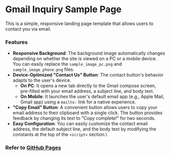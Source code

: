 # Gmail Inquiry Sample Page

This is a simple, responsive landing page template that allows users to contact you via email.

### Features

* **Responsive Background**: The background image automatically changes depending on whether the site is viewed on a PC or a mobile device. You can easily replace the `sample_image_pc.png` and `sample_image_phone.png` files.
* **Device-Optimized "Contact Us" Button**: The contact button's behavior adapts to the user's device.
    * **On PC**: It opens a new tab directly to the Gmail compose screen, pre-filled with your email address, a subject line, and body text.
    * **On Mobile**: It launches the user's default email app (e.g., Apple Mail, Gmail app) using a `mailto:` link for a native experience.
* **"Copy Email" Button**: A convenient button allows users to copy your email address to their clipboard with a single click. The button provides feedback by changing its text to "Copy complete!" for two seconds.
* **Easy Configuration**: You can easily customize the contact email address, the default subject line, and the body text by modifying the constants at the top of the `<script>` section.\

### Refer to [GitHub Pages](https://qbxlvnf11.github.io/gmail-inquery-sample-page/)
